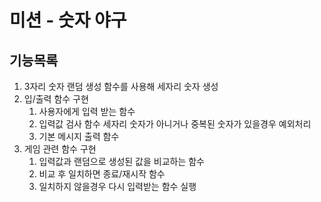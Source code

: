 # 미션 - 숫자 야구

## 기능목록

1. 3자리 숫자 랜덤 생성 함수를 사용해 세자리 숫자 생성
2. 입/출력 함수 구현
   1. 사용자에게 입력 받는 함수
   2. 입력값 검사 함수 세자리 숫자가 아니거나 중복된 숫자가 있을경우 예외처리
   3. 기본 메시지 출력 함수
3. 게임 관련 함수 구현
   1. 입력값과 랜덤으로 생성된 값을 비교하는 함수
   2. 비교 후 일치하면 종료/재시작 함수
   3. 일치하지 않을경우 다시 입력받는 함수 실행
